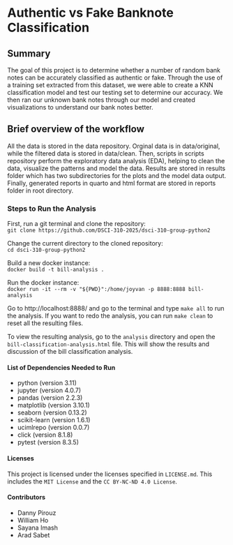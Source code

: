 # Authentic vs Fake Banknote Classification

## Summary

The goal of this project is to determine whether a number of random bank notes can be accurately classified as authentic or fake. Through the use of a training set extracted from this dataset, we were able to create a KNN classification model and test our testing set to determine our accuracy. We then ran our unknown bank notes through our model and created visualizations to understand our bank notes better.

## Brief overview of the workflow

All the data is stored in the data repository. Orginal data is in data/original, while the filtered data is stored in data/clean. Then, scripts in scripts repository perform the exploratory data analysis (EDA), helping to clean the data, visualize the patterns and model the data. Results are stored in results folder which has two subdirectories for the plots and the model data output. Finally, generated reports in quarto and html format are stored in reports folder in root directory. 

### Steps to Run the Analysis

First, run a git terminal and clone the repository: <br>
`git clone https://github.com/DSCI-310-2025/dsci-310-group-python2`

Change the current directory to the cloned repository: <br>
`cd dsci-310-group-python2`

Build a new docker instance: <br>
`docker build -t bill-analysis .`

Run the docker instance: <br>
`docker run -it --rm -v "${PWD}":/home/joyvan -p 8888:8888 bill-analysis`

Go to http://localhost:8888/ and go to the terminal and type `make all` to run the analysis. If you want to redo the analysis, you can run `make clean` to reset all the resulting files.

To view the resulting analysis, go to the `analysis` directory and open the `bill-classification-analysis.html` file. This will show the results and discussion of the bill classification analysis.

#### List of Dependencies Needed to Run

- python (version 3.11)
- jupyter (version 4.0.7)
- pandas (version 2.2.3)
- matplotlib (version 3.10.1)
- seaborn (version 0.13.2)
- scikit-learn (version 1.6.1)
- ucimlrepo (version 0.0.7)
- click (version 8.1.8)
- pytest (version 8.3.5)

#### Licenses

This project is licensed under the licenses specified in `LICENSE.md`. This includes the `MIT License` and the `CC BY-NC-ND 4.0 License`.

#### Contributors

- Danny Pirouz
- William Ho
- Sayana Imash
- Arad Sabet

